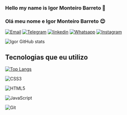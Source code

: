 ### Hello my name is Igor Monteiro Barreto 👋

### Olá meu nome e Igor Monteiro Barreto 😊 

[![Email](https://img.shields.io/badge/Gmail-D14836?style=for-the-badge&logo=gmail&logoColor=white)](malito:igormonteiro310@gmail.com)
[![Telegram](https://img.shields.io/badge/Telegram-2CA5E0?style=for-the-badge&logo=telegram&logoColor=white)](t.me/@igormonteirobarreto)
[![linkedin](https://img.shields.io/badge/LinkedIn-0077B5?style=for-the-badge&logo=linkedin&logoColor=white)](https://www.linkedin.com/in/igor-monteiro-barreto-b248a11a9/)
[![Whatsapp](https://img.shields.io/badge/WhatsApp-25D366?style=for-the-badge&logo=whatsapp&logoColor=white)](https://wa.link/9mihmk)
[![Instagram](https://img.shields.io/badge/Instagram-E4405F?style=for-the-badge&logo=instagram&logoColor=white)](https://www.instagram.com/igao_monteiro/)

![Igor GitHub stats](https://github-readme-stats.vercel.app/api?username=Igor-monteiro-barreto&show_icons=true&theme=tokyonight)

## Tecnologias que eu utilizo 

[![Top Langs](https://github-readme-stats.vercel.app/api/top-langs/?username=Igor-monteiro-barreto&layout=donut)](https://github.com/Igor-monteiro-barreto/github-readme-stats)

![CSS3](https://img.shields.io/badge/css3-%231572B6.svg?style=for-the-badge&logo=css3&logoColor=white)

![HTML5](https://img.shields.io/badge/html5-%23E34F26.svg?style=for-the-badge&logo=html5&logoColor=white)

![JavaScript](https://img.shields.io/badge/javascript-%23323330.svg?style=for-the-badge&logo=javascript&logoColor=%23F7DF1E)

![Git](https://img.shields.io/badge/git-%23F05033.svg?style=for-the-badge&logo=git&logoColor=white)
